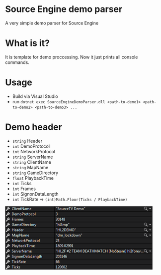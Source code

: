 # Source Engine demo parser
A very simple demo parser for Source Engine

# What is it?
It is template for demo proccessing. Now it just prints all console commands.

# Usage
* Build via Visual Studio
* run `dotnet exec SourceEngineDemoParser.dll <path-to-demo1> <path-to-demo2> <path-to-demo3> ...`

# Demo header
* `string` Header 
* `int` DemoProtocol
* `int` NetworkProtocol 
* `string` ServerName 
* `string` ClientName 
* `string` MapName 
* `string` GameDirectory 
* `float` PlaybackTime 
* `int` Ticks 
* `int` Frames 
* `int` SignonDataLength 
* `int` TickRate => `(int)Math.Floor(Ticks / PlaybackTime)`

![Screenshot](images/demo-header-screenshot.png)
